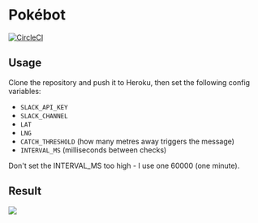 # Pokébot

[![CircleCI](https://circleci.com/gh/dan1elhughes/pokemon-slackbot.svg?style=svg)](https://circleci.com/gh/dan1elhughes/pokemon-slackbot)

## Usage

Clone the repository and push it to Heroku, then set the following config variables:

- `SLACK_API_KEY`
- `SLACK_CHANNEL`
- `LAT`
- `LNG`
- `CATCH_THRESHOLD` (how many metres away triggers the message)
- `INTERVAL_MS` (milliseconds between checks)

Don't set the INTERVAL_MS too high - I use one 60000 (one minute).

## Result

![](https://i.imgur.com/x1jjHNm.png)
